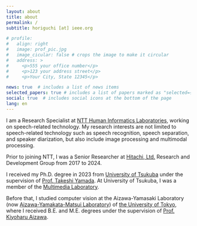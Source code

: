 ```yaml
---
layout: about
title: about
permalink: /
subtitle: horiguchi [at] ieee.org

# profile:
#   align: right
#   image: prof_pic.jpg
#   image_cicular: false # crops the image to make it circular
#   address: >
#     <p>555 your office number</p>
#     <p>123 your address street</p>
#     <p>Your City, State 12345</p>

news: true  # includes a list of news items
selected_papers: true # includes a list of papers marked as "selected={true}"
social: true  # includes social icons at the bottom of the page
lang: en
---
```


I am a Research Specialist at [NTT Human Informatics Laboratories](https://www.rd.ntt/e/hil/), working on speech-related technology. My research interests are not limited to speech-related technology such as speech recognition, speech separation, and speaker diarization, but also include image processing and multimodal processing.

Prior to joining NTT, I was a Senior Researcher at [Hitachi, Ltd.](https://www.hitachi.com/) Research and Development Group from 2017 to 2024.

I received my Ph.D. degree in 2023 from [University of Tsukuba](https://www.tsukuba.ac.jp/en/) under the supervision of [Prof. Takeshi Yamada](https://www.mmlab.cs.tsukuba.ac.jp/~takeshi/english/). At University of Tsukuba, I was a member of the [Multimedia Laboratory](https://www.mmlab.cs.tsukuba.ac.jp/english/).

Before that, I studied computer vision at the Aizawa-Yamasaki Laboratory (now [Aizawa-Yamakata-Matsui Laboratory](http://www.hal.t.u-tokyo.ac.jp/lab/en/)) of [the University of Tokyo](https://www.u-tokyo.ac.jp/en/index.html), where I received B.E. and M.E. degrees under the supervision of [Prof. Kiyoharu Aizawa](https://www.hal.t.u-tokyo.ac.jp/~aizawa/).
